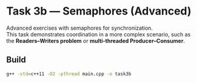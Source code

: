 # Task 3b — Semaphores (Advanced)

Advanced exercises with semaphores for synchronization.  
This task demonstrates coordination in a more complex scenario, such as the **Readers–Writers problem** or **multi-threaded Producer–Consumer**.

## Build
```bash
g++ -std=c++11 -O2 -pthread main.cpp -o task3b

